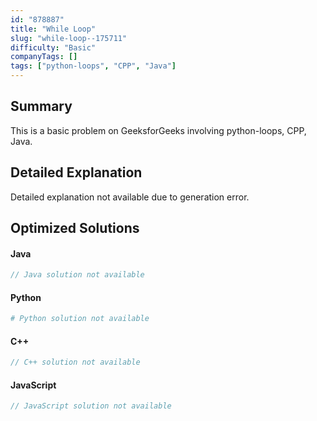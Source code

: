 ```yaml
---
id: "878887"
title: "While Loop"
slug: "while-loop--175711"
difficulty: "Basic"
companyTags: []
tags: ["python-loops", "CPP", "Java"]
---
```


## Summary

This is a basic problem on GeeksforGeeks involving python-loops, CPP, Java.

## Detailed Explanation

Detailed explanation not available due to generation error.

## Optimized Solutions

#### Java
```java
// Java solution not available
```

#### Python
```python
# Python solution not available
```

#### C++
```cpp
// C++ solution not available
```

#### JavaScript
```javascript
// JavaScript solution not available
```